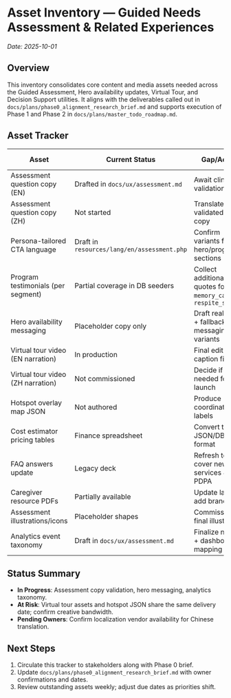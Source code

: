 # Asset Inventory — Guided Needs Assessment & Related Experiences
_Date: 2025-10-01_

## Overview
This inventory consolidates core content and media assets needed across the Guided Assessment, Hero availability updates, Virtual Tour, and Decision Support utilities. It aligns with the deliverables called out in `docs/plans/phase0_alignment_research_brief.md` and supports execution of Phase 1 and Phase 2 in `docs/plans/master_todo_roadmap.md`.

## Asset Tracker
| Asset | Current Status | Gap/Action | Owner | Due Date | Notes |
| --- | --- | --- | --- | --- | --- |
| Assessment question copy (EN) | Drafted in `docs/ux/assessment.md` | Await clinical validation | Clinical Lead | 2025-10-03 | Requires bilingual review before localization freeze |
| Assessment question copy (ZH) | Not started | Translate validated EN copy | Localization Vendor | 2025-10-09 | Provide glossary & tone guidance |
| Persona-tailored CTA language | Draft in `resources/lang/en/assessment.php` | Confirm variants for hero/program sections | Product Marketing | 2025-10-04 | Feed into personalization bindings |
| Program testimonials (per segment) | Partial coverage in DB seeders | Collect additional quotes for `memory_care` & `respite_support` | Care Ops | 2025-10-07 | Ensure consent for website usage |
| Hero availability messaging | Placeholder copy only | Draft real-time + fallback messaging variants | Product | 2025-10-05 | Needed for Phase 2 availability module |
| Virtual tour video (EN narration) | In production | Final edit & caption file | Creative | 2025-10-12 | Provide VTT + transcript per accessibility req |
| Virtual tour video (ZH narration) | Not commissioned | Decide if needed for launch | Product & Localization | 2025-10-19 | Optional for Phase 2 scope |
| Hotspot overlay map JSON | Not authored | Produce coordinates + labels | Creative | 2025-10-12 | Used by upcoming `resources/js/modules/tour.js` |
| Cost estimator pricing tables | Finance spreadsheet | Convert to JSON/DB seed format | Finance Analyst | 2025-10-08 | Required for Phase 4 |
| FAQ answers update | Legacy deck | Refresh to cover new services & PDPA | Care Ops + Legal | 2025-10-06 | Required before localization |
| Caregiver resource PDFs | Partially available | Update layout + add branding | Creative | 2025-10-11 | Upload to storage and catalog |
| Assessment illustrations/icons | Placeholder shapes | Commission final illustrations | Creative | 2025-10-10 | Provide light/dark mode variants |
| Analytics event taxonomy | Draft in `docs/ux/assessment.md` | Finalize names + dashboard mapping | Data Analyst | 2025-10-04 | Needed for Plausible config |

## Status Summary
- **In Progress**: Assessment copy validation, hero messaging, analytics taxonomy.
- **At Risk**: Virtual tour assets and hotspot JSON share the same delivery date; confirm creative bandwidth.
- **Pending Owners**: Confirm localization vendor availability for Chinese translation.

## Next Steps
1. Circulate this tracker to stakeholders along with Phase 0 brief.
2. Update `docs/plans/phase0_alignment_research_brief.md` with owner confirmations and dates.
3. Review outstanding assets weekly; adjust due dates as priorities shift.
